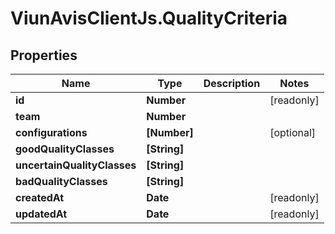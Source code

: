 # ViunAvisClientJs.QualityCriteria

## Properties

| Name                        | Type         | Description | Notes      |
| --------------------------- | ------------ | ----------- | ---------- |
| **id**                      | **Number**   |             | [readonly] |
| **team**                    | **Number**   |             |
| **configurations**          | **[Number]** |             | [optional] |
| **goodQualityClasses**      | **[String]** |             |
| **uncertainQualityClasses** | **[String]** |             |
| **badQualityClasses**       | **[String]** |             |
| **createdAt**               | **Date**     |             | [readonly] |
| **updatedAt**               | **Date**     |             | [readonly] |
